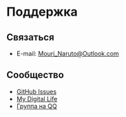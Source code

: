 ﻿# Поддержка

## Связаться

- E-mail: [Mouri_Naruto@Outlook.com](mailto:Mouri_Naruto@Outlook.com)

## Сообщество

- [GitHub Issues](https://github.com/M2Team/NSudo/issues)
- [My Digital Life](https://forums.mydigitallife.net/threads/59268)
- [Группа на QQ](https://shang.qq.com/wpa/qunwpa?idkey=ac879ff5e88f85115597a9ec5f3dbbf28a6b84d7352e2fe03b7cbacf58bb6d53)
